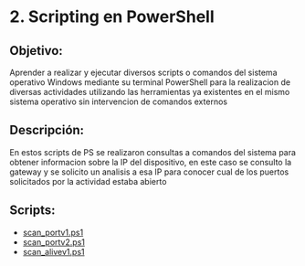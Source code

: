 # 2. Scripting en PowerShell

## Objetivo:
Aprender a realizar y ejecutar diversos scripts o comandos del sistema operativo Windows mediante su terminal PowerShell para la realizacion de diversas actividades utilizando las herramientas ya existentes en el mismo sistema operativo sin intervencion de comandos externos

## Descripción:
En estos scripts de PS se realizaron consultas a comandos del sistema para obtener informacion sobre la IP del dispositivo, en este caso se consulto la gateway y se solicito un analisis a esa IP para conocer cual de los puertos solicitados por la actividad estaba abierto

## Scripts:
* [scan_portv1.ps1](https://github.com/Isaias919/PIA-LAB/blob/main/Scripting%20en%20powershell/scan_portv1.ps1)
* [scan_portv2.ps1](https://github.com/Isaias919/PIA-LAB/blob/main/Scripting%20en%20powershell/scan_alivev2.ps1)
* [scan_alivev1.ps1](https://github.com/Isaias919/PIA-LAB/blob/main/Scripting%20en%20powershell/scan_alivev1.ps1)
